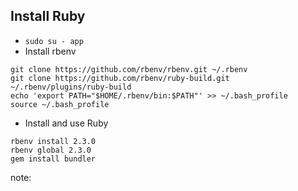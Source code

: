 ##  Install Ruby

* `sudo su - app`
* Install rbenv

```
git clone https://github.com/rbenv/rbenv.git ~/.rbenv
git clone https://github.com/rbenv/ruby-build.git ~/.rbenv/plugins/ruby-build
echo 'export PATH="$HOME/.rbenv/bin:$PATH"' >> ~/.bash_profile
source ~/.bash_profile
```

* Install and use Ruby

```
rbenv install 2.3.0
rbenv global 2.3.0
gem install bundler
```

note:
